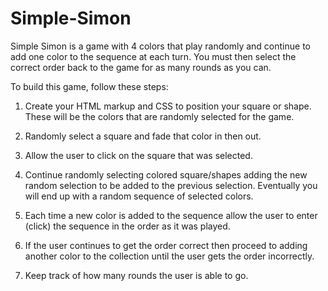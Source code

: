 # Simple-Simon

Simple Simon is a game with 4 colors that play randomly and continue to add one color to the sequence at each turn. You must then select the correct order back to the game for as many rounds as you can. 

To build this game, follow these steps:

1. Create your HTML markup and CSS to position your square or shape. These will be the colors that are randomly selected for the game.

2. Randomly select a square and fade that color in then out.

3. Allow the user to click on the square that was selected.

4. Continue randomly selecting colored square/shapes adding the new random selection to be added to the previous selection. Eventually you will end up with a random sequence of selected colors.

5. Each time a new color is added to the sequence allow the user to enter (click) the sequence in the order as it was played.

6. If the user continues to get the order correct then proceed to adding another color to the collection until the user gets the order incorrectly.

7. Keep track of how many rounds the user is able to go.
